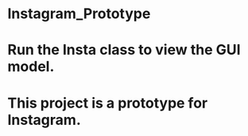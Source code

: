 # Instagram_Prototype
# Run the Insta class to view the GUI model.
# This project is a prototype for Instagram.
